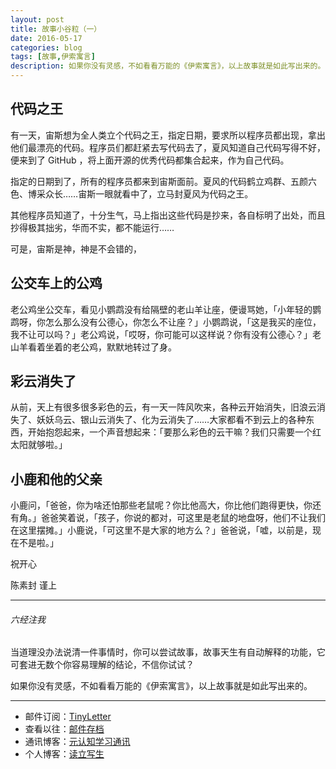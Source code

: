 ```yaml
---
layout: post
title: 故事小谷粒（一）
date: 2016-05-17
categories: blog
tags: [故事,伊索寓言]
description: 如果你没有灵感，不如看看万能的《伊索寓言》，以上故事就是如此写出来的。
---
```


## 代码之王

有一天，宙斯想为全人类立个代码之王，指定日期，要求所以程序员都出现，拿出他们最漂亮的代码。程序员们都赶紧去写代码去了，夏风知道自己代码写得不好，便来到了 GitHub ，将上面开源的优秀代码都集合起来，作为自己代码。

指定的日期到了，所有的程序员都来到宙斯面前。夏风的代码鹤立鸡群、五颜六色、博采众长……宙斯一眼就看中了，立马封夏风为代码之王。

其他程序员知道了，十分生气，马上指出这些代码是抄来，各自标明了出处，而且抄得极其拙劣，华而不实，都不能运行……

可是，宙斯是神，神是不会错的，

## 公交车上的公鸡

老公鸡坐公交车，看见小鹦鹉没有给隔壁的老山羊让座，便谩骂她，「小年轻的鹦鹉呀，你怎么那么没有公德心，你怎么不让座？」小鹦鹉说，「这是我买的座位，我不让可以吗？」老公鸡说，「哎呀，你可能可以这样说？你有没有公德心？」老山羊看着坐着的老公鸡，默默地转过了身。


## 彩云消失了

从前，天上有很多很多彩色的云，有一天一阵风吹来，各种云开始消失，旧浪云消失了、妖妖乌云、银山云消失了、化为云消失了……大家都看不到云上的各种东西，开始抱怨起来，一个声音想起来：「要那么彩色的云干嘛？我们只需要一个红太阳就够啦。」


## 小鹿和他的父亲

小鹿问，「爸爸，你为啥还怕那些老鼠呢？你比他高大，你比他们跑得更快，你还有角。」爸爸笑着说，「孩子，你说的都对，可这里是老鼠的地盘呀，他们不让我们在这里摆摊。」小鹿说，「可这里不是大家的地方么？」爸爸说，「嘘，以前是，现在不是啦。」

祝开心

陈素封 谨上

----

###### 六经注我

当道理没办法说清一件事情时，你可以尝试故事，故事天生有自动解释的功能，它可套进无数个你容易理解的结论，不信你试试？

如果你没有灵感，不如看看万能的《伊索寓言》，以上故事就是如此写出来的。

----

- 邮件订阅：[TinyLetter](http://tinyletter.com/cnfeat) 
- 查看以往：[邮件存档](http://tinyletter.com/CnFeat/archive)
- 通讯博客：[元认知学习通讯](http://mesule.com) 
- 个人博客：[读立写生](http://cnfeat.com)



